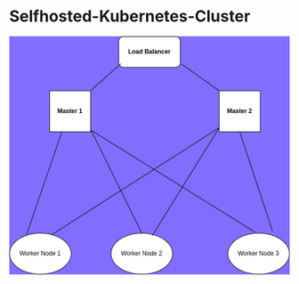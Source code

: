 # Selfhosted-Kubernetes-Cluster

![Kubernetes-Architecture-HA!](https://github.com/olusholapacheco/Selfhosted-Kubernetes-Cluster/blob/main/Untitled%20Diagram.drawio.png)
